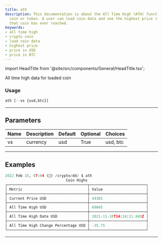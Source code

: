 ```yaml
---
title: ath
description: This documentation is about the All Time High (ATH) function for a crypto
  coin or token. A user can load coin data and see the highest price (in USD or BTC)
  that coin has ever reached.
keywords:
- all time high
- crypto coin
- load coin data
- highest price
- price in USD
- price in BTC
---
```


import HeadTitle from '@site/src/components/General/HeadTitle.tsx';

<HeadTitle title="crypto/dd/ath - Reference | OpenBB Terminal Docs" />

All time high data for loaded coin

### Usage

```python
ath [--vs {usd,btc}]
```

---

## Parameters

| Name | Description | Default | Optional | Choices |
| ---- | ----------- | ------- | -------- | ------- |
| vs | currency | usd | True | usd, btc |


---

## Examples

```python
2022 Feb 15, 07:04 (🦋) /crypto/dd/ $ ath
                            Coin Highs
┌─────────────────────────────────────┬──────────────────────────┐
│ Metric                              │ Value                    │
├─────────────────────────────────────┼──────────────────────────┤
│ Current Price USD                   │ 44302                    │
├─────────────────────────────────────┼──────────────────────────┤
│ All Time High USD                   │ 69045                    │
├─────────────────────────────────────┼──────────────────────────┤
│ All Time High Date USD              │ 2021-11-10T14:24:11.849Z │
├─────────────────────────────────────┼──────────────────────────┤
│ All Time High Change Percentage USD │ -35.75                   │
└─────────────────────────────────────┴──────────────────────────┘
```
---
